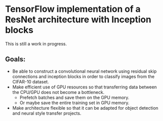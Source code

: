# TensorFlow implementation of a ResNet architecture with Inception blocks

This is still a work in progress.

## Goals:
- Be able to construct a convolutional neural network using residual skip connections and inception blocks in order to classify images from the CIFAR-10 dataset.
- Make efficient use of GPU resources so that transferring data between the CPU/GPU does not become a bottleneck.
  - Prefetch batches and save them on the GPU memory.
  - Or maybe save the entire training set in GPU memory.
- Make architecture flexible so that it can be adapted for object detection and neural style transfer projects.